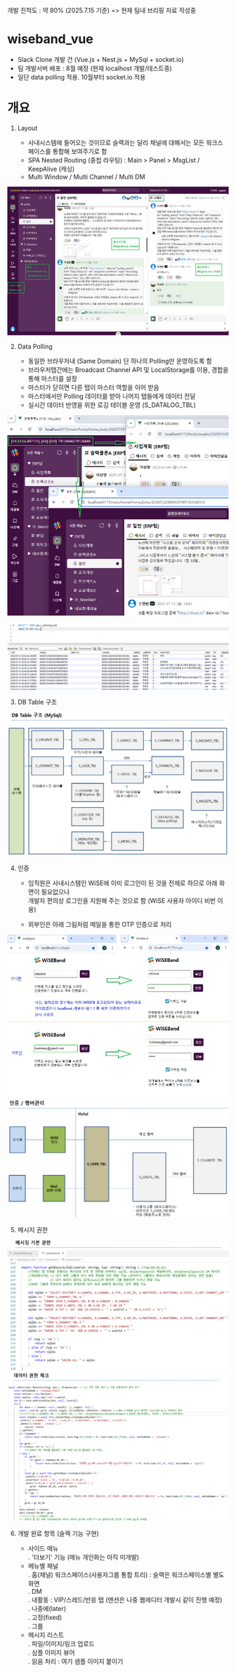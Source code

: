 개발 진척도 : 약 80% (2025.7.15 기준) => 현재 팀내 브리핑 자료 작성중


# wiseband_vue

- Slack Clone 개발 건 (Vue.js + Nest.js + MySql + socket.io)
- 팀 개발서버 배포 : 8월 예정 (현재 localhost 개발/테스트중)
- 일단 data polling 적용. 10월부터 socket.io 적용


# 개요

1. Layout

    - 사내시스템에 들어오는 것이므로 슬랙과는 달리 채널에 대해서는 모든 워크스페이스를 통합해 보여주기로 함
    - SPA Nested Routing (중첩 라우팅) : Main > Panel > MsgList / KeepAlive (캐싱)
    - Multi Window / Multi Channel / Multi DM

![image](https://github.com/hushsbay/wiseband_vue/blob/master/PT_02_layout.png)


2. Data Polling

    - 동일한 브라우저내 (Same Domain) 단 하나의 Polling만 운영하도록 함
    - 브라우저탭간에는 Broadcast Channel API 및 LocalStorage를 이용, 경합을 통해 마스터를 설정
    - 마스터가 닫히면 다른 탭이 마스터 역할을 이어 받음
    - 마스터에서만 Polling 데이터를 받아 나머지 탭들에게 데이터 전달
    - 실시간 데이터 반영을 위한 로깅 테이블 운영 (S_DATALOG_TBL)

![image](https://github.com/hushsbay/wiseband_vue/blob/master/PT_03_datapolling.png)
    
![image](https://github.com/hushsbay/wiseband_vue/blob/master/PT_04_logdata.png)    


3. DB Table 구조

![image](https://github.com/hushsbay/wiseband_vue/blob/master/PT_05_dbtable.png)


4. 인증

    - 임직원은 사내시스템인 WiSE에 이미 로그인이 된 것을 전제로 하므로 아래 화면이 필요없으나<br>
      개발자 편의상 로그인을 지원해 주는 것으로 함 (WiSE 사용자 아이디 비번 이용)

    - 외부인은 아래 그림처럼 메일을 통한 OTP 인증으로 처리

![image](https://github.com/hushsbay/wiseband_vue/blob/master/PT_01_authentication.png)
![image](https://github.com/hushsbay/wiseband_vue/blob/master/PT_06_auth_membership.png)


5. 메시지 권한

![image](https://github.com/hushsbay/wiseband_vue/blob/master/PT_07_acl01.png)
![image](https://github.com/hushsbay/wiseband_vue/blob/master/PT_08_acl02.png)


6. 개발 완료 항목 (슬랙 기능 구현)

    - 사이드 메뉴<br>
        . '더보기' 기능 (메뉴 개인화는 아직 미개발)<br>
    - 메뉴별 패널<br>
        . 홈(채널) 워크스페이스(사용자그룹 통합 트리) : 슬랙은 워크스페이스별 별도 화면<br>
        . DM<br>
        . 내활동 : VIP/스레드/반응 탭 (맨션은 나중 웹에디터 개발시 같이 진행 예정)<br>
        . 나중에(later)<br>
        . 고정(fixed)<br>
        . 그룹<br>
    - 메시지 리스트<br>
        . 파일/이미지/링크 업로드<br>
        . 심플 이미지 뷰어<br>
        . 읽음 처리 : 여기 샘플 이미지 붙이기<br>
        

